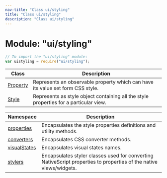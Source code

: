 ```yaml
---
nav-title: "Class ui/styling"
title: "Class ui/styling"
description: "Class ui/styling"
---
```

# Module: "ui/styling"

``` JavaScript
// To import the "ui/styling" module:
var uistyling = require("ui/styling");
```

Class | Description
------|------------
[Property](../../ui/styling/Property.md) | Represents an observable property which can have its value set form CSS style.
[Style](../../ui/styling/Style.md) | Represents as style object containing all the style properties for a particular view.

Namespace | Description
------|------------
[properties](../../ui/styling/properties/) | Encapsulates the style properties definitions and utility methods.
[converters](../../ui/styling/converters/) | Encapsulates CSS converter methods.
[visualStates](../../ui/styling/visualStates/) | Encapsulates visual states names.
[stylers](../../ui/styling/stylers/) | Encapsulates styler classes used for converting NativeScript properties to properties of the native views/widgets.